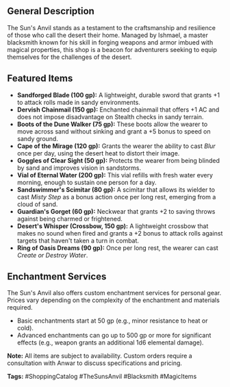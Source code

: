 ## General Description
The Sun's Anvil stands as a testament to the craftsmanship and resilience of those who call the desert their home. Managed by Ishmael, a master blacksmith known for his skill in forging weapons and armor imbued with magical properties, this shop is a beacon for adventurers seeking to equip themselves for the challenges of the desert.

## Featured Items

- **Sandforged Blade (100 gp):** A lightweight, durable sword that grants +1 to attack rolls made in sandy environments.
- **Dervish Chainmail (150 gp):** Enchanted chainmail that offers +1 AC and does not impose disadvantage on Stealth checks in sandy terrain.
- **Boots of the Dune Walker (75 gp):** These boots allow the wearer to move across sand without sinking and grant a +5 bonus to speed on sandy ground.
- **Cape of the Mirage (120 gp):** Grants the wearer the ability to cast *Blur* once per day, using the desert heat to distort their image.
- **Goggles of Clear Sight (50 gp):** Protects the wearer from being blinded by sand and improves vision in sandstorms.
- **Vial of Eternal Water (200 gp):** This vial refills with fresh water every morning, enough to sustain one person for a day.
- **Sandswimmer's Scimitar (80 gp):** A scimitar that allows its wielder to cast *Misty Step* as a bonus action once per long rest, emerging from a cloud of sand.
- **Guardian's Gorget (60 gp):** Neckwear that grants +2 to saving throws against being charmed or frightened.
- **Desert's Whisper (Crossbow, 150 gp):** A lightweight crossbow that makes no sound when fired and grants a +2 bonus to attack rolls against targets that haven't taken a turn in combat.
- **Ring of Oasis Dreams (90 gp):** Once per long rest, the wearer can cast *Create or Destroy Water*.

## Enchantment Services
The Sun's Anvil also offers custom enchantment services for personal gear. Prices vary depending on the complexity of the enchantment and materials required.

- Basic enchantments start at 50 gp (e.g., minor resistance to heat or cold).
- Advanced enchantments can go up to 500 gp or more for significant effects (e.g., weapon grants an additional 1d6 elemental damage).

**Note:** All items are subject to availability. Custom orders require a consultation with Anwar to discuss specifications and pricing.

**Tags:** #ShoppingCatalog #TheSunsAnvil #Blacksmith #MagicItems
